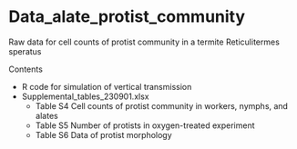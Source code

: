 # Data_alate_protist_community
Raw data for cell counts of protist community in a termite Reticulitermes speratus

Contents
- R code for simulation of vertical transmission
- Supplemental_tables_230901.xlsx  
   - Table S4 Cell counts of protist community in workers, nymphs, and alates  
   - Table S5 Number of protists in oxygen-treated experiment  
   - Table S6 Data of protist morphology

